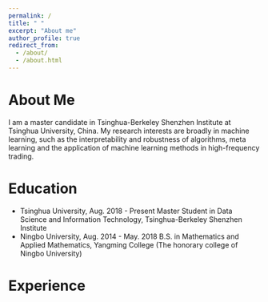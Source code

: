 ```yaml
---
permalink: /
title: " "
excerpt: "About me"
author_profile: true
redirect_from: 
  - /about/
  - /about.html
---
```




About Me
======
I am a master candidate in Tsinghua-Berkeley Shenzhen Institute at Tsinghua University, China. My research interests are broadly in machine learning, such as the interpretability and robustness of algorithms, meta learning and the application of machine learning methods in high-frequency trading.

Education
======
* Tsinghua University, Aug. 2018 - Present
Master Student in Data Science and Information Technology, Tsinghua-Berkeley Shenzhen Institute
* Ningbo University, Aug. 2014 - May. 2018
B.S. in Mathematics and Applied Mathematics, Yangming College (The honorary college of Ningbo University)


Experience
======


